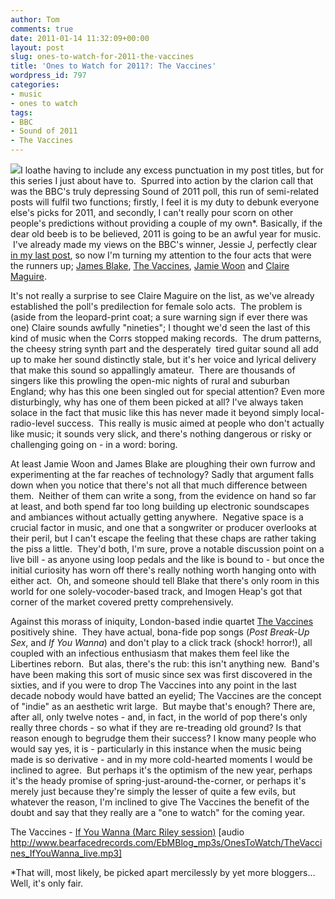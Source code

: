 ```yaml
---
author: Tom
comments: true
date: 2011-01-14 11:32:09+00:00
layout: post
slug: ones-to-watch-for-2011-the-vaccines
title: 'Ones to Watch for 2011?: The Vaccines'
wordpress_id: 797
categories:
- music
- ones to watch
tags: 
- BBC
- Sound of 2011
- The Vaccines
---
```


[![](http://eatenbymonsters.files.wordpress.com/2011/01/thevaccines.png?w=300)](http://eatenbymonsters.files.wordpress.com/2011/01/thevaccines.png)I loathe having to include any excess punctuation in my post titles, but for this series I just about have to.  Spurred into action by the clarion call that was the BBC's truly depressing Sound of 2011 poll, this run of semi-related posts will fulfil two functions; firstly, I feel it is my duty to debunk everyone else's picks for 2011, and secondly, I can't really pour scorn on other people's predictions without providing a couple of my own*. Basically, if the dear old beeb is to be believed, 2011 is going to be an awful year for music.  I've already made my views on the BBC's winner, Jessie J, perfectly clear [in my last post](http://eatenbymonsters.wordpress.com/2011/01/13/bbc-sound-of-2011-2/), so now I'm turning my attention to the four acts that were the runners up; [James Blake](http://www.bbc.co.uk/music/soundof/2011/artists/jamesblake/#p00d4900), [The Vaccines](http://www.bbc.co.uk/music/soundof/2011/artists/vaccines/), [Jamie Woon](http://www.bbc.co.uk/music/soundof/2011/artists/jamiewoon/) and [Claire Maguire](http://www.bbc.co.uk/music/soundof/2011/artists/claremaguire/).

It's not really a surprise to see Claire Maguire on the list, as we've already established the poll's predilection for female solo acts.  The problem is (aside from the leopard-print coat; a sure warning sign if ever there was one) Claire sounds awfully "nineties"; I thought we'd seen the last of this kind of music when the Corrs stopped making records.  The drum patterns, the cheesy string synth part and the desperately  tired guitar sound all add up to make her sound distinctly stale, but it's her voice and lyrical delivery that make this sound so appallingly amateur.  There are thousands of singers like this prowling the open-mic nights of rural and suburban England; why has this one been singled out for special attention? Even more disturbingly, why has one of them been picked at all? I've always taken solace in the fact that music like this has never made it beyond simply local-radio-level success.  This really is music aimed at people who don't actually like music; it sounds very slick, and there's nothing dangerous or risky or challenging going on - in a word: boring.

At least Jamie Woon and James Blake are ploughing their own furrow and experimenting at the far reaches of technology? Sadly that argument falls down when you notice that there's not all that much difference between them.  Neither of them can write a song, from the evidence on hand so far at least, and both spend far too long building up electronic soundscapes and ambiances without actually getting anywhere.  Negative space is a crucial factor in music, and one that a songwriter or producer overlooks at their peril, but I can't escape the feeling that these chaps are rather taking the piss a little.  They'd both, I'm sure, prove a notable discussion point on a live bill - as anyone using loop pedals and the like is bound to - but once the initial curiosity has worn off there's really nothing worth hanging onto with either act.  Oh, and someone should tell Blake that there's only room in this world for one solely-vocoder-based track, and Imogen Heap's got that corner of the market covered pretty comprehensively.

Against this morass of iniquity, London-based indie quartet [The Vaccines](http://thevaccines.co.uk/) positively shine.  They have actual, bona-fide pop songs (_Post Break-Up Sex_, and _If You Wanna_) and don't play to a click track (shock! horror!), all coupled with an infectious enthusiasm that makes them feel like the Libertines reborn.  But alas, there's the rub: this isn't anything new.  Band's have been making this sort of music since sex was first discovered in the sixties, and if you were to drop The Vaccines into any point in the last decade nobody would have batted an eyelid; The Vaccines are the concept of "indie" as an aesthetic writ large.  But maybe that's enough? There are, after all, only twelve notes - and, in fact, in the world of pop there's only really three chords - so what if they are re-treading old ground? Is that reason enough to begrudge them their success? I know many people who would say yes, it is - particularly in this instance when the music being made is so derivative - and in my more cold-hearted moments I would be inclined to agree.  But perhaps it's the optimism of the new year, perhaps it's the heady promise of spring-just-around-the-corner, or perhaps it's merely just because they're simply the lesser of quite a few evils, but whatever the reason, I'm inclined to give The Vaccines the benefit of the doubt and say that they really are a "one to watch" for the coming year.

The Vaccines - [If You Wanna (Marc Riley session)](http://www.bearfacedrecords.com/EbMBlog_mp3s/OnesToWatch/TheVaccines_IfYouWanna_live.mp3) [audio http://www.bearfacedrecords.com/EbMBlog_mp3s/OnesToWatch/TheVaccines_IfYouWanna_live.mp3]

*That will, most likely, be picked apart mercilessly by yet more bloggers... Well, it's only fair.
